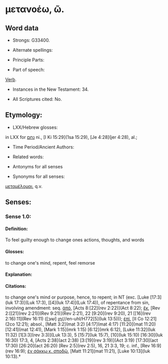 # μετανοέω, ῶ.

<!-- Status: S2=NeedsReview -->
<!-- Lexica used for edits: BDAG, FFM, LN, A-S -->

## Word data

* Strongs: G33400.

* Alternate spellings:

* Principle Parts: 

* Part of speech: 

[Verb](http://ugg.readthedocs.io/en/latest/verb.html).

* Instances in the New Testament: 34.

* All Scriptures cited: No.

## Etymology: 

* LXX/Hebrew glosses: 

in LXX for [נחם](//en-uhl/H5162) ni., [I Ki 15:29](1sa 15:29), [Je 4:28](jer 4:28), al.;

* Time Period/Ancient Authors: 

* Related words: 

* Antonyms for all senses

* Synonyms for all senses: 

 [μεταμέλομαι](../G33380/01.md), q.v.

## Senses: 

### Sense  1.0: 

#### Definition: 

To feel guilty enough to change ones actions, thoughts, and words

#### Glosses: 

to change one's mind, repent, feel remorse

#### Explanation: 

 

#### Citations: 

to change one's mind or purpose, hence, to repent; in NT (exc. [Luke [17:3](luk 17:3)](Luk 17:3), [[4](luk 17:4)](Luk 17:4)), of repentance from sin, involving amendment: seq. [ἀπό](), [Acts 8:[22](rev 2:22)](Act 8:22); [ἔκ](), [Rev 2:[[21](rev 2:21)](Rev 9:21)](Rev 2:21), 22 [9:20](rev 9:20), 21 [[16](rev 2:16):11](Rev 16:11) ([מִן](//en-uhl/H4480) [שׁוּב](//en-uhl/H772[5](luk 13:5))); [ἐπί](), [II Co 12:21](2co 12:21); absol., [Matt 3:2](mat 3:2) [4:17](mat 4:17) [11:20](mat 11:20) [12:41](mat 12:41), [Mark 1:15](mrk 1:15) [6:12](mrk 6:12), [Luke 11:32](luk 11:32) [1[3:3](rev 3:3)](Luk 13:3), 5 [15:7](luk 15:7), [10](luk 15:10) [16:30](luk 16:30) 17:3, 4, [Acts 2:38](act 2:38) [3:[19](rev 3:19)](Act 3:19) [17:30](act 17:30) [26:20](act 26:20) [Rev 2:5](rev 2:5), 16, 21 3:3, 19; c. inf., [Rev 16:9](rev 16:9); [ἐν σάκκῳ κ. σποδῷ](), [Matt 11:21](mat 11:21), [Luke 10:13](luk 10:13).†
